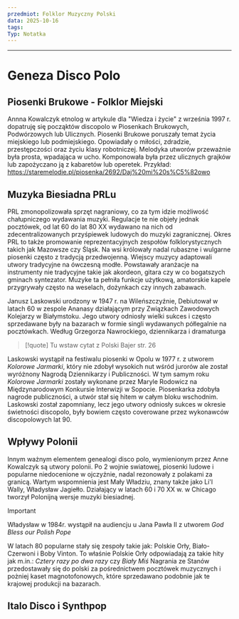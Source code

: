 ```yaml
---
przedmiot: Folklor Muzyczny Polski
data: 2025-10-16
tags:
Typ: Notatka
---
```

---
# Geneza Disco Polo
## Piosenki Brukowe - Folklor Miejski
Annna Kowalczyk etnolog w artykule dla "Wiedza i życie" z września 1997 r. dopatruję się począktów discopolo w Piosenkach Brukowych, Podwórzowych lub Ulicznych. 
Piosenki Brukowe poruszały temat życia miejskiego lub podmiejskiego. Opowiadały o miłości, zdradzie, przestępczości oraz życiu klasy robotniczej. 
Melodyka utworów przeważnie była prosta, wpadająca w ucho. Komponowała była przez ulicznych grajków lub zapożyczano ją z kabaretów lub operetek. 
Przykład:
https://staremelodie.pl/piosenka/2692/Daj%20mi%20s%C5%82owo
## Muzyka Biesiadna PRLu
PRL zmonopolizowała sprzęt nagraniowy, co za tym idzie możliwość chałupniczego wydawania muzyki. Regulacje te nie objeły jednak pocztówek, od lat 60 do lat 80 XX wydawano na nich od zdecentralizowanych przyśpiewek ludowych do muzyki zagranicznej. 
Okres PRL to także promowanie reprezentacyjnych zespołów folklorystycznych takich jak Mazowsze czy Śląsk. Na wsi królowały nadal rubaszne i wulgarne piosenki często z tradycją przedwojenną. Wiejscy muzycy adaptowali utwory tradycyjne na ówczesną modłe. Powstawały aranżacje na instrumenty nie tradycyjne takie jak akordeon, gitara czy w co bogatszych gminach syntezator. Muzyke ta pełniła funkcje użytkową, amatorskie kapele przygrywały często na weselach, dożynkach czy innych zabawach. 

Janusz Laskowski urodzony w 1947 r. na Wileńszczyźnie, Debiutował w latach 60 w zespole Ananasy działającym przy Związkach Zawodowych Kolejarzy w Białymstoku. Jego utwory odniosły wielki sukces i często sprzedawane były na bazarach w formie singli wydawanych półlegalnie na pocztówkach. Według Grzegorza Nawrockiego, dziennikarza i dramaturga 
>[!quote]
>Tu wstaw cytat z Polski Bajer str. 26


Laskowski wystąpił na festiwalu piosenki w Opolu w 1977 r. z utworem *Kolorowe Jarmarki*, który nie zdobył wysokich nut wśród jurorów ale został wyróżnony Nagrodą Dziennikarzy i Publiczności. W tym samym roku *Kolorowe Jarmarki* zostały wykonane przez Maryle Rodowicz na Międzynarodowym Konkursie Interwizji w Sopocie. Piosenkarka zdobyła nagrode publiczności, a utwór stał się hitem w całym bloku wschodnim. Laskowski został zapomniany, lecz jego utwory odniosły sukces w okresie świetności discopolo, były bowiem często coverowane przez wykonawców discopolowych lat 90.

## Wpływy Polonii
Innym ważnym elementem genealogi disco polo, wymienionym przez Anne Kowalczyk są utwory polonii. Po 2 wojnie swiatowej, piosenki ludowe i popularne niedocenione w ojczyźnie, nadal rezonowały z polakami za granicą.
Wartym wspomnienia jest Mały Władziu, znany także jako Li'l Wally, Władysław Jagiełło. Działający w latach 60 i 70 XX w. w Chicago tworzył Polonijną wersje muzyki biesiadnej. 
>[!important]
>Władysław w 1984r. wystąpił na audiencju u Jana Pawła II z utworem *God Bless our Polish Pope*

W latach 80 popularne stały się zespoły takie jak: Polskie Orły, Biało-Czerwoni i Boby Vinton. To właśnie Polskie Orły odpowiadają za takie hity jak m.in.: *Cztery razy po dwa razy* czy *Biały Miś*
Nagrania ze Stanów przedostawały się do polski za pośrednictwem pocztówek muzycznych i pożniej kaset magnotofonowych, które sprzedawano podobnie jak te krajowej produkcji na bazarach.
## Italo Disco i Synthpop




